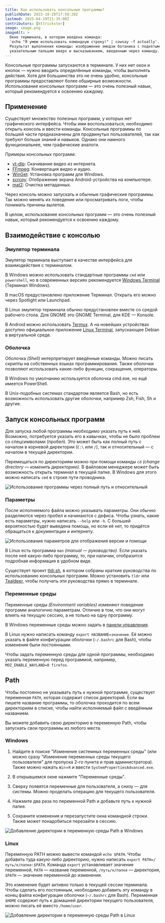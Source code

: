 ```yaml
---
title: Как использовать консольные программы?
publishDate: 2023-10-20T17:58:20Z
lastmod: 2025-04-19T21:35:00Z
contributors: [kttrickster]
image: image.png
imageAlt: >
  Окно терминала, в котором введена команда:
  'echo "Я умею использовать командную строку!" | cowsay -f actually'.
  Результат выполнения команды: изображение эмодзи ботаника с поднятым
  указательным пальцем вверх и высказыванием, введенным через команду.
---
```


Консольные программы запускаются в терминале. У них нет окон и кнопок — нужно
вводить определённые команды, чтобы выполнять действия. Хотя для большинства это
не очень удобно, консольные программы предоставляют более обширные возможности.
Использование консольных программ — это очень полезный навык, который
рекомендуется к освоению каждому.

<!--more-->

## Применение

Существует множество полезных программ, у которых нет графического интерфейса.
Чтобы ими воспользоваться, необходимо открыть консоль и ввести команды.
Консольные программы по большей части предназначены для продвинутых
пользователей, так как требуют больше знаний и навыков. Однако они намного
функциональнее, чем графические аналоги.

Примеры консольных программ:
- [yt-dlp](/wiki/yt-dlp): Скачивание видео из интернета.
- [FFmpeg](/wiki/ffmpeg): Конвертация видео и аудио.
- [WinGet](/wiki/winget): Установка программ для Windows.
- [scrcpy](/wiki/scrcpy): Отображение экрана Android-устройства на компьютере.
- [mat2](https://t.me/KoolTechTricks/292): Очистка метаданных.

Через консоль можно запускать и обычные графические программы. Так можно менять
их поведение или просматривать логи, чтобы понимать причины вылетов.

В целом, использование консольных программ — это очень полезный навык, который
рекомендуется к освоению каждому.

## Взаимодействие с консолью

### Эмулятор терминала

Эмулятор терминала выступает в качестве интерфейса для взаимодействия с
терминалом.

В Windows можно использовать стандартные программы `cmd` или `powershell`, но в
современных версиях рекомендуется
[Windows Terminal](https://apps.microsoft.com/detail/9n0dx20hk701) (Терминал
Windows).

В macOS предустановлено приложение Терминал. Открыть его можно через Spotlight
или Launchpad.

В Linux эмулятор терминала обычно предустановлен вместе со средой рабочего
стола. Для GNOME это GNOME Terminal, для KDE — Konsole.

В Android можно использовать [Termux]. А на новейших устройствах доступно
официальное приложение [Linux Terminal], запускающее Debian в виртуальной среде.

[Linux Terminal]: https://www.androidpolice.com/android-15-linux-terminal-app
[Termux]: https://termux.dev

### Оболочка

Оболочка *(Shell)* интерпретирует введённые команды. Можно писать скрипты на
собственных языках программирования. Также оболочки позволяют использовать
какие-либо функции, сокращения, операторы.

В Windows по умолчанию используется оболочка cmd.exe, но ещё имеется PowerShell.

В Unix-подобных системах стандартом является Bash, но есть возможность
использовать другие оболочки, например Zsh, Fish, Sh и другие.

## Запуск консольных программ

Для запуска любой программы необходимо указать путь к ней. Возможно,
потребуется указать его в кавычках, чтобы не было проблем со спецсимволами
(пробел). Это может быть как полный путь с началом в корневой директории (`C:\`
или `/`), так и относительный — с началом в текущей директории.

Перемещаться по директориям можно при помощи команды `cd` *(change directory —
изменить директорию)*. В файловом менеджере может быть возможность открыть
терминал в текущей папке. В Windows для этого можно написать `cmd` в строке пути
проводника.

![Использование программы через полный путь и относительный](paths.png)

### Параметры

После исполняемого файла можно указывать параметры. Они обычно разделяются
через пробел и начинаются с дефиса. Чтобы узнать, какие есть параметры, нужно
написать `--help` или `-h`. С большей вероятностью будет выведена помощь, но
если её нет, то придётся обращаться к документации и интернету.

![Использование параметров для отображения версии и помощи](options.png)

В Linux есть программа `man` *(manual — руководство)*. Если указать после неё
какую-либо программу, то, при наличии, отобразится подробная информация в
удобном виде.

Существует проект [tldr.sh], в котором собраны краткие руководства по
использованию консольных программ. Можно установить `tldr` или [Tealdeer], чтобы
получать эти руководства прямо в терминале.

[tldr.sh]: https://tldr.sh
[Tealdeer]: https://github.com/tealdeer-rs/tealdeer#readme

### Переменные среды

Переменные среды *(Environment variables)* изменяют поведение программ
аналогично параметрам. Отличие в том, что они могут влиять на текущую сессию, а
не только на одну программу.

В Windows переменные среды можно задать в [панели управления](#windows).

В Linux нужно написать команду `export НАЗВАНИЕ=значение`. Её можно указать в
файле конфигурации оболочки (`~/.bashrc` для Bash), чтобы изменения были
постоянными.

Чтобы задать переменную среды для одной программы, необходимо
указать переменную перед программой, например, `MOZ_ENABLE_WAYLAND=0 firefox`.

## Path

Чтобы постоянно не указывать путь к нужной программе, существует переменная
`PATH`, которая содержит список директорий. Если вы пишете название программы,
то оболочка проходится по всем директориям в списке, чтобы найти исполняемый
файл с введённым названием.

Вы можете добавить свою директорию в переменную Path, чтобы запускать свои
программы из любого места.

### Windows

1. Найдите в поиске "Изменение системных переменных среды" (или можно сразу
"Изменение переменных среды текущего пользователя" для пропуска 2-го пункта и
прав администратора). Также можно нажать `Win`+`R` и ввести
`SystemPropertiesAdvanced.exe`.

2. В открывшемся окне нажмите "Переменные среды".

3. Сверху появятся переменные для пользователя, а снизу — для системы. Можно
проделать операцию для текущего пользователя.

4. Нажмите два раза по переменной Path и добавьте путь к нужной папке.

5. Сохраните изменения и перезапустите окна командной строки. Также может
понадобиться перезайти в сессию.

![Добавление директории в переменную среды Path в Windows](path-windows.png)

### Linux

Переменную PATH можно вывести командой `echo $PATH`. Чтобы добавить туда
какую-либо директорию, нужно написать `export PATH=/путь/к/папке:$PATH`.
Команда `export` устанавливает значение переменной, `PATH` — название
переменной, `/путь/к/папке` — директория, `$PATH` — значение переменной до
изменения.

Это изменение будет активно только в текущей сессии терминала. Чтобы сделать
его постоянным, необходимо добавить эту команду в конец файла конфигурации
оболочки (`~/.bashrc` для Bash). Переменная `$HOME` содержит путь к домашней
директории текущего пользователя, можно писать её вместо `/home/user`.

![Добавление директории в переменную среды Path в Linux](path-linux.png)
